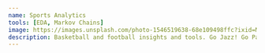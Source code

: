 ```yaml
---
name: Sports Analytics
tools: [EDA, Markov Chains]
image: https://images.unsplash.com/photo-1546519638-68e109498ffc?ixid=MXwxMjA3fDB8MHxzZWFyY2h8MXx8YmFza2V0YmFsbHxlbnwwfHwwfA%3D%3D&ixlib=rb-1.2.1&auto=format&fit=crop&w=500&q=60
description: Basketball and football insights and tools. Go Jazz! Go Pats!
---
```


